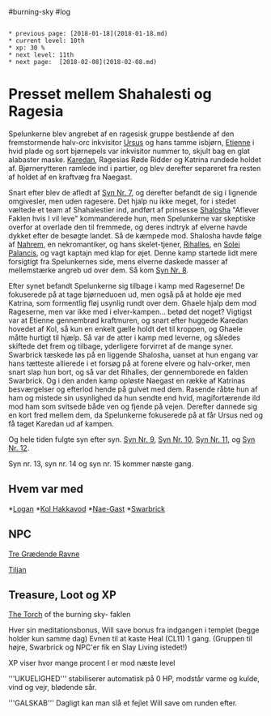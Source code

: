 #burning-sky #log

```ad-info

* previous page: [2018-01-18](2018-01-18.md)
* current level: 10th
* xp: 30 %
* next level: 11th
* next page:  [2018-02-08](2018-02-08.md) 
```

# Presset mellem Shahalesti og Ragesia 
Spelunkerne blev angrebet af en ragesisk gruppe bestående af den fremstormende halv-orc inkvisitor [Ursus](Ursus.md) og hans tamme isbjørn, [Etienne](Etienne.md) i hvid plade og sort bjørnepels var inkvisitor nummer to, skjult bag en glat alabaster maske. [Karedan](Karedan.md), Ragesias Røde Ridder og Katrina rundede holdet af. Bjørnerytteren ramlede ind i partier, og blev derefter separeret fra resten af holdet af en kraftvæg fra Naegast. 
Snart efter blev de afledt af [Syn Nr. 7](Syn%20Nr.%207.md), og derefter befandt de sig i lignende omgivesler, men uden ragesere. Det hjalp nu ikke meget, for i stedet væltede et team af Shahalestier ind, andført af prinsesse [Shalosha](Shalosha.md) "Aflever Faklen hvis I vil leve" kommanderede hun, men Spelunkerne var skeptiske overfor at overlade den til fremmede, og deres indtryk af elverne havde dykket efter de besøgte landet. Så de kæmpede mod. Shalosha havde følge af [Nahrem](Nahrem.md), en nekromantiker, og hans skelet-tjener, [Rihalles](Rihalles.md), en [Solei Palancis](Solei%20Palancis.md), og vagt kaptajn med klap for øjet. Denne kamp startede lidt mere forsigtigt fra Spelunkernes side, mens elverne daskede masser af mellemstærke angreb ud over dem. Så kom [Syn Nr. 8](Syn%20Nr.%208.md).
Efter synet befandt Spelunkerne sig tilbage i kamp med Rageserne! De fokuserede på at tage bjørneduoen ud, men også på at holde øje med Katrina, som formentlig fløj usynlig rundt over dem. Ghaele hjalp dem mod Rageserne, men var ikke med i elver-kampen... betød det noget? Vigtigst var at Etienne gennembrød kraftmuren, og snart efter huggede Karedan hovedet af Kol, så kun en enkelt gælle holdt det til kroppen, og Ghaele måtte hurtigt til hjælp. Så var de atter i kamp med leverne, og således skiftede det frem og tilbage, yderligere forvirret af de mange syner. Swarbrick tæskede løs på en liggende Shalosha, uanset at hun engang var hans tætteste allierede i et forsøg på at forene elvere og halv-orker, men snart slap hun bort, og så var det Rihalles, der gennemborede en falden Swarbrick. Og i den anden kamp opløste Naegast en række af Katrinas besværgelser og efterlod hende på gulvet med dem. Rasende råbte hun af ham og mistede sin usynlighed da hun sendte end hvid, magifortærende ild mod ham som svitsede både ven og fjende på vejen. Derefter dannede sig en kort fred mellem dem, da Spelunkerne fokuserede på at får Ursus ned og få taget Karedan ud af kampen.
Og hele tiden fulgte syn efter syn. [Syn Nr. 9](Syn%20Nr.%209.md), [Syn Nr. 10](Syn%20Nr.%2010.md), [Syn Nr. 11](Syn%20Nr.%2011.md), og [Syn Nr. 12](Syn%20Nr.%2012.md).
Syn nr. 13, syn nr. 14 og syn nr. 15 kommer næste gang.
## Hvem var med 
*[Logan](Logan.md)
*[Kol Hakkavod](Kol%20Hakkavod.md)
*[Nae-Gast](Nae-Gast%20Oldknist.md)
*[Swarbrick](Swarbrick%20Everwood.md)
## NPC 
[Tre Grædende Ravne](Tre%20Grædende%20Ravne.md)
[Tiljan](Tiljan.md)
## Treasure, Loot og XP 
[The Torch](The%20Torch.md) of the burning sky- faklen
Hver sin meditationsbonus, Will save bonus fra indgangen i templet (begge holder kun samme dag)
Evnen til at kaste Heal (CL11) 1 gang. (Gruppen til højre, Swarbrick og NPC'er fik en Slay Living istedet!)
XP viser hvor mange procent I er mod næste level
'''UKUELIGHED''' stabiliserer automatisk på 0 HP, modstår varme og kulde, vind og vejr, blødende sår.
'''GALSKAB''' Dagligt kan man slå et fejlet Will save om runden efter.

